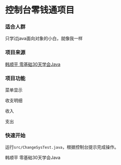 # 控制台零钱通项目

### 适合人群

只学过java面向对象的小白，就像我一样

### 项目来源

[韩顺平 零基础30天学会Java](https://www.bilibili.com/video/BV1fh411y7R8)

### 项目功能

菜单显示

收支明细

收入

支出

### 快速开始

运行`src/ChangeSysTest.java`，根据控制台提示完成操作。

韩顺平 零基础30天学会Java

